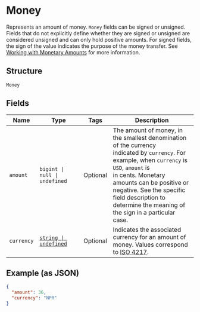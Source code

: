 
# Money

Represents an amount of money. `Money` fields can be signed or unsigned.
Fields that do not explicitly define whether they are signed or unsigned are
considered unsigned and can only hold positive amounts. For signed fields, the
sign of the value indicates the purpose of the money transfer. See
[Working with Monetary Amounts](https://developer.squareup.com/docs/build-basics/working-with-monetary-amounts)
for more information.

## Structure

`Money`

## Fields

| Name | Type | Tags | Description |
|  --- | --- | --- | --- |
| `amount` | `bigint \| null \| undefined` | Optional | The amount of money, in the smallest denomination of the currency<br/>indicated by `currency`. For example, when `currency` is `USD`, `amount` is<br/>in cents. Monetary amounts can be positive or negative. See the specific<br/>field description to determine the meaning of the sign in a particular case. |
| `currency` | [`string \| undefined`](../models/currency.md) | Optional | Indicates the associated currency for an amount of money. Values correspond<br/>to [ISO 4217](https://wikipedia.org/wiki/ISO_4217). |

## Example (as JSON)

```json
{
  "amount": 36,
  "currency": "NPR"
}
```

